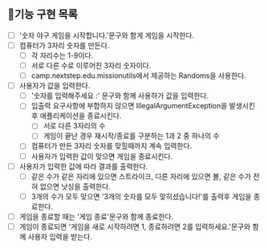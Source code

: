 ## 🔧기능 구현 목록
- [ ] '숫자 야구 게임을 시작합니다.'문구와 함게 게임을 시작한다.
- [ ] 컴퓨터가 3자리 숫자를 만든다.
  - [ ] 각 자리수는 1-9이다.
  - [ ] 서로 다른 수로 이루어진 3자리 숫자이다.
  - [ ] camp.nextstep.edu.missionutils에서 제공하는 Randoms을 사용한다.
- [ ] 사용자가 값을 입력한다.
  - [ ] '숫자를 입력해주세요 :' 문구와 함께 사용하가 값을 입력한다.
  - [ ] 입출력 요구사항에 부합하지 않으면 IllegalArgumentException을 발생시킨 후 애플리케이션을 종료시킨다.
    - [ ] 서로 다른 3자리의 수
    - [ ] 게임이 끝난 경우 재시작/종료를 구분하는 1과 2 중 하나의 수
  - [ ] 컴퓨터가 만든 3자리 숫자를 맞힐때까지 계속 입력한다.
  - [ ] 사용자가 입력한 값이 맞으면 게임을 종료시킨다.
- [ ] 사용자가 입력한 값에 따라 결과를 출력한다.
  - [ ] 같은 수가 같은 자리에 있으면 스트라이크, 다른 자리에 있으면 볼, 같은 수가 전혀 없으면 낫싱을 출력한다.
  - [ ] 3개의 수가 모두 맞으면 '3개의 숫자를 모두 맞히셨습니다!'를 출력후 게임을 종료한다.
- [ ] 게임을 종료할 때는 '게임 종료'문구와 함께 종료한다.
- [ ] 게임이 종료되면 '게임을 새로 시작하려면 1, 종료하려면 2를 입력하세요.'문구와 함께 사용자 입력을 받는다.
